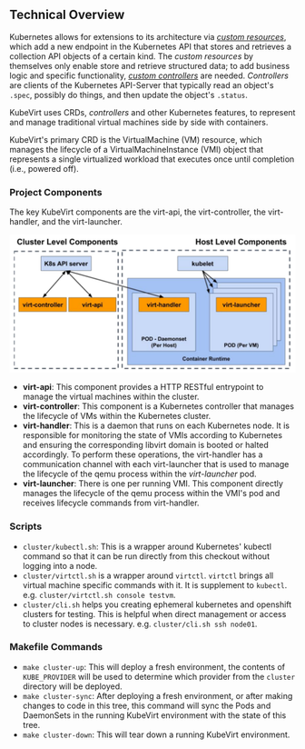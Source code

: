 ## Technical Overview

Kubernetes allows for extensions to its architecture via
[*custom resources*]( https://Kubernetes.io/docs/concepts/extend-Kubernetes/api-extension/custom-resources/),
which add a new endpoint in the Kubernetes API that stores and retrieves a
collection API objects of a certain kind.
The *custom resources* by themselves only
enable store and retrieve structured data;
to add business logic and specific functionality,
[*custom controllers*]( https://Kubernetes.io/docs/concepts/extend-Kubernetes/) are needed.
*Controllers* are clients of the Kubernetes API-Server that typically read an
object's `.spec`, possibly do things, and then update the object's
`.status`.

KubeVirt uses CRDs, *controllers* and other Kubernetes features, to
represent and manage traditional virtual machines side by side with
containers.

KubeVirt's primary CRD is the VirtualMachine (VM) resource, which manages
the lifecycle of a VirtualMachineInstance (VMI) object that represents a
single virtualized workload that executes once until completion
(i.e., powered off).

### Project Components
The key KubeVirt components are the virt-api, the
virt-controller, the virt-handler, and the virt-launcher.

![KubeVirt components](components.png "Components")

 * **virt-api**: This component provides a HTTP RESTful entrypoint to manage
   the virtual machines within the cluster.
 * **virt-controller**: This component is a Kubernetes controller that
 manages the lifecycle of VMs within the Kubernetes cluster.
 * **virt-handler**: This is a daemon that runs on each Kubernetes node.
It is responsible for monitoring the state of VMIs according to
Kubernetes and ensuring the corresponding libvirt domain is booted or
halted accordingly. To perform these operations, the virt-handler has a
communication channel with each virt-launcher that is used to manage the
lifecycle of the qemu process within the *virt-launcher* pod.
 * **virt-launcher**: There is one per running VMI.
This component directly manages the lifecycle of the qemu process within
the VMI's pod and receives lifecycle commands from virt-handler.

### Scripts

 * `cluster/kubectl.sh`: This is a wrapper around Kubernetes' kubectl command so
   that it can be run directly from this checkout without logging into a node.
 * `cluster/virtctl.sh` is a wrapper around `virtctl`. `virtctl` brings all
   virtual machine specific commands with it. It is supplement to `kubectl`.
   e.g. `cluster/virtctl.sh console testvm`.
 * `cluster/cli.sh` helps you creating ephemeral kubernetes and openshift
   clusters for testing. This is helpful when direct management or access to
   cluster nodes is necessary. e.g. `cluster/cli.sh ssh node01`.

### Makefile Commands

 * `make cluster-up`: This will deploy a fresh environment, the contents of
   `KUBE_PROVIDER` will be used to determine which provider from the `cluster`
   directory will be deployed.
 * `make cluster-sync`: After deploying a fresh environment, or after making
   changes to code in this tree, this command will sync the Pods and DaemonSets
   in the running KubeVirt environment with the state of this tree.
 * `make cluster-down`: This will tear down a running KubeVirt environment.
